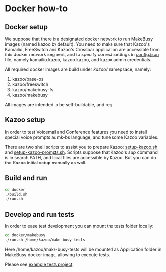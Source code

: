 # Docker how-to

## Docker setup

We suppose that there is a designated docker network to run MakeBusy images (named kazoo by default).
You need to make sure that Kazoo's Kamailio, FreeSwitch and Kazoo's Crossbar application are
accessible from this docker network segment, and to specify correct settings in [config.json](makebusy/etc/config.json.dist) file,
namely kamailio.kazoo, kazoo.kazoo, and kazoo admin credentials.

All required docker images are build under *kazoo/* namepsace, namely:

1. kazoo/base-os
2. kazoo/freeswitch
3. kazoo/makebusy-fs
4. kazoo/makebusy

All images are intended to be self-buildable, and req

## Kazoo setup

In order to test Voicemail and Conference features you need to install special voice prompts as mk-bs
language, and tune some Kazoo variables.

There are two shell scripts to assist you to prepare Kazoo: [setup-kazoo.sh](makebusy/setup-kazoo.sh)
and [setup-kazoo-prompts.sh](makebusy/setup-kazoo-prompts.sh).  Scripts suppose that Kazoo's *sup* command
is in search PATH, and local files are accessible by Kazoo. But you can do the Kazoo initial setup manually
as well.

## Build and run

```sh
cd docker
./build.sh
./run.sh
```
## Develop and run tests

In order to ease test development you can mount the tests folder locally:

```sh
cd docker/makebusy
./run.sh /home/kazoo/make-busy-tests
```
Here /home/kazoo/make-busy-tests will be mounted as Application folder in MakeBusy docker image,
allowing to execute tests.

Please see [example tests project](https://github.com/jamhed/make-busy-tests).

